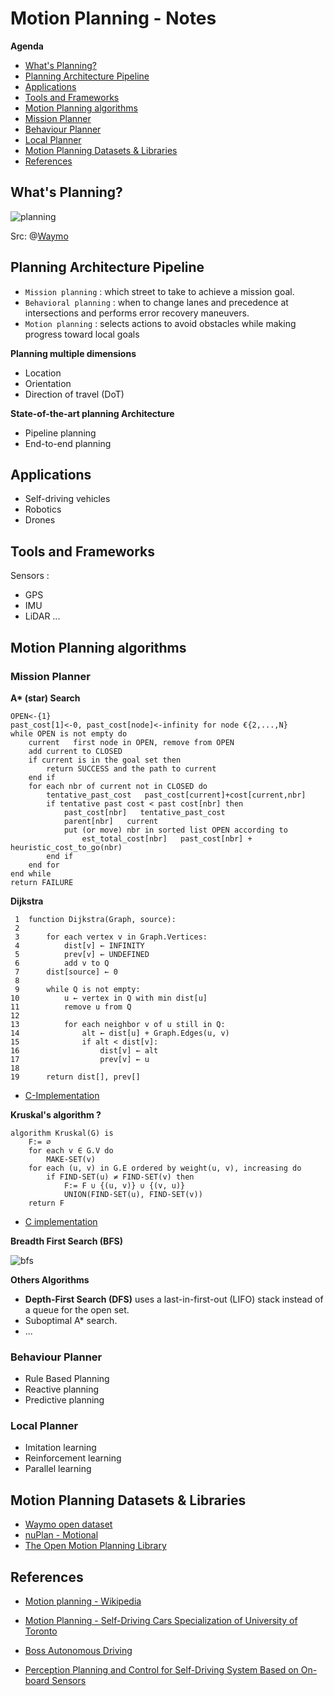 # Motion Planning - Notes

**Agenda**
- [What's Planning?](#whats-planning)
- [Planning Architecture Pipeline](#planning-architecture-pipeline)
- [Applications](#applications)
- [Tools and Frameworks](#tools-and-frameworks)
- [Motion Planning algorithms](#motion-planning-algorithms)
- [Mission Planner](#mission-planner)
- [Behaviour Planner](#behaviour-planner)
- [Local Planner](#local-planner)
- [Motion Planning Datasets \& Libraries](#motion-planning-datasets--libraries)
- [References](#references)



## What's Planning? 

![planning](https://1.bp.blogspot.com/-SkP0AfhlI9w/YEgQjwDgaSI/AAAAAAAAE_c/xCPqIwl23Yk7vcSijM4mrkS-55WmJ7IFwCNcBGAsYHQ/s16000/busy_street_3.png)

Src: @[Waymo](https://waymo.com/blog/2021/03/expanding-waymo-open-dataset-with-interactive-scenario-data-and-new-challenges.html)

## Planning Architecture Pipeline

- `Mission planning` : which street to take to achieve a mission goal. 
- `Behavioral planning` : when to change lanes and precedence at intersections and performs error recovery maneuvers.
- `Motion planning` : selects actions to avoid obstacles while making progress
toward local goals


**Planning multiple dimensions**

- Location
- Orientation
- Direction of travel (DoT)
  
**State-of-the-art planning Architecture**
- Pipeline planning 
- End-to-end planning


## Applications

- Self-driving vehicles
- Robotics
- Drones

## Tools and Frameworks

Sensors : 
- GPS
- IMU
- LiDAR
... 

## Motion Planning algorithms

### Mission Planner

**A\* (star) Search**

```
OPEN<-{1}
past_cost[1]<-0, past_cost[node]<-infinity for node €{2,...,N} 
while OPEN is not empty do
    current   first node in OPEN, remove from OPEN
    add current to CLOSED
    if current is in the goal set then
        return SUCCESS and the path to current
    end if
    for each nbr of current not in CLOSED do
        tentative_past_cost   past_cost[current]+cost[current,nbr]
        if tentative past cost < past cost[nbr] then
            past_cost[nbr]   tentative_past_cost
            parent[nbr]   current
            put (or move) nbr in sorted list OPEN according to
                est_total_cost[nbr]   past_cost[nbr] + heuristic_cost_to_go(nbr)
        end if
    end for
end while
return FAILURE
```

**Dijkstra**

```
 1  function Dijkstra(Graph, source):
 2      
 3      for each vertex v in Graph.Vertices:
 4          dist[v] ← INFINITY
 5          prev[v] ← UNDEFINED
 6          add v to Q
 7      dist[source] ← 0
 8      
 9      while Q is not empty:
10          u ← vertex in Q with min dist[u]
11          remove u from Q
12          
13          for each neighbor v of u still in Q:
14              alt ← dist[u] + Graph.Edges(u, v)
15              if alt < dist[v]:
16                  dist[v] ← alt
17                  prev[v] ← u
18
19      return dist[], prev[]
```
  - [C-Implementation](https://github.com/afondiel/research-notes/tree/master/programming/data%20structures/graph)

**Kruskal's algorithm ?**

```
algorithm Kruskal(G) is
    F:= ∅
    for each v ∈ G.V do
        MAKE-SET(v)
    for each (u, v) in G.E ordered by weight(u, v), increasing do
        if FIND-SET(u) ≠ FIND-SET(v) then
            F:= F ∪ {(u, v)} ∪ {(v, u)}
            UNION(FIND-SET(u), FIND-SET(v))
    return F
```
- [C implementation](https://github.com/afondiel/research-notes/tree/master/programming/data%20structures/graph)
  
**Breadth First Search (BFS)**

![bfs](https://github.com/afondiel/Self-Driving-Cars-Specialization-Coursera/blob/main/Course4-Motion-Planning-for-Self-Driving-Cars/resources/w3/img/l1-bfs0.png?raw=true)

**Others Algorithms** 
- **Depth-First Search (DFS)** uses a last-in-first-out (LIFO) stack instead of a queue for the open set. 
- Suboptimal A* search.
- ...

### Behaviour Planner

- Rule Based Planning
- Reactive planning
- Predictive planning 

### Local Planner

- Imitation learning
- Reinforcement learning 
- Parallel learning


## Motion Planning Datasets & Libraries
- [Waymo open dataset](https://waymo.com/open/about)
- [nuPlan - Motional](https://www.nuscenes.org/nuplan)
- [The Open Motion Planning Library](https://ompl.kavrakilab.org/)


## References

- [Motion planning - Wikipedia](https://en.wikipedia.org/wiki/Motion_planning)

- [Motion Planning - Self-Driving Cars Specialization of University of Toronto](https://github.com/afondiel/Self-Driving-Cars-Specialization-Coursera/tree/main/Course4-Motion-Planning-for-Self-Driving-Cars)
- [Boss Autonomous Driving](https://github.com/afondiel/Self-Driving-Cars-Specialization-Coursera/blob/main/Course1-Introduction-to-Self-Driving-Cars/resources/Boss-autonomous-driving-pres-DARPA-Urban-Challenge-2007-by-journal-of-robotics-2008.pdf)

 - [Perception Planning and Control for Self-Driving System Based on On-board Sensors](https://www.researchgate.net/publication/344734310_Perception_Planning_and_Control_for_Self-Driving_System_Based_on_On-board_Sensors/link/609c9edd299bf1259ece7fe0/download)

